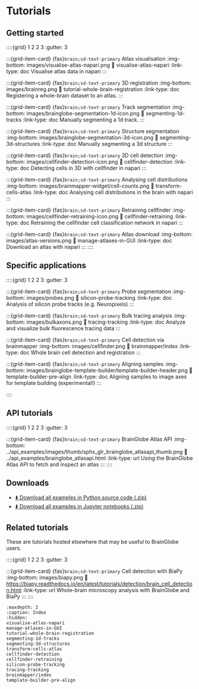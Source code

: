 # Tutorials

## Getting started

::::{grid} 1 2 2 3
:gutter: 3

:::{grid-item-card} {fas}`brain;sd-text-primary` Atlas visualisation
:img-bottom: images/visualise-atlas-napari.png
:link: visualise-atlas-napari
:link-type: doc
Visualise atlas data in napari
:::

:::{grid-item-card} {fas}`brain;sd-text-primary` 3D registration
:img-bottom: images/brainreg.png
:link: tutorial-whole-brain-registration
:link-type: doc
Registering a whole-brain dataset to an atlas.
:::

:::{grid-item-card} {fas}`brain;sd-text-primary` Track segmentation
:img-bottom: images/brainglobe-segmentation-1d-icon.png
:link: segmenting-1d-tracks
:link-type: doc
Manually segmenting a 1d track.
:::

:::{grid-item-card} {fas}`brain;sd-text-primary` Structure segmentation
:img-bottom: images/brainglobe-segmentation-3d-icon.png
:link: segmenting-3d-structures
:link-type: doc
Manually segmenting a 3d structure
:::

:::{grid-item-card} {fas}`brain;sd-text-primary` 3D cell detection
:img-bottom: images/cellfinder-detection-icon.png
:link: cellfinder-detection
:link-type: doc
Detecting cells in 3D with cellfinder in napari
:::

:::{grid-item-card} {fas}`brain;sd-text-primary` Analysing cell distributions
:img-bottom: images/brainmapper-widget/cell-counts.png
:link: transform-cells-atlas
:link-type: doc
Analysing cell distributions in the brain with napari
:::

:::{grid-item-card} {fas}`brain;sd-text-primary` Retraining cellfinder
:img-bottom: images/cellfinder-retraining-icon.png
:link: cellfinder-retraining
:link-type: doc
Retraining the cellfinder cell classification network in napari
:::

:::{grid-item-card} {fas}`brain;sd-text-primary` Atlas download
:img-bottom: images/atlas-versions.png
:link: manage-atlases-in-GUI
:link-type: doc
Download an atlas with napari
:::
::::

## Specific applications

::::{grid} 1 2 2 3
:gutter: 3

:::{grid-item-card} {fas}`brain;sd-text-primary` Probe segmentation
:img-bottom: images/probes.png
:link: silicon-probe-tracking
:link-type: doc
Analysis of silicon probe tracks (e.g. Neuropixels)
:::

:::{grid-item-card} {fas}`brain;sd-text-primary` Bulk tracing analysis
:img-bottom: images/bulkaxons.png
:link: tracing-tracking
:link-type: doc
Analyze and visualize bulk fluorescence tracing data
:::

:::{grid-item-card} {fas}`brain;sd-text-primary` Cell detection via brainmapper
:img-bottom: images/cellfinder.png
:link: brainmapper/index
:link-type: doc
Whole brain cell detection and registration
:::

:::{grid-item-card} {fas}`brain;sd-text-primary` Aligning samples
:img-bottom: images/brainglobe-template-builder/template-builder-header.png
:link: template-builder-pre-align
:link-type: doc
Aligning samples to image axes for template building (experimental!)
:::

::::

## API tutorials
::::{grid} 1 2 2 3
:gutter: 3

:::{grid-item-card} {fas}`brain;sd-text-primary` BrainGlobe Atlas API
:img-bottom: ../api_examples/images/thumb/sphx_glr_brainglobe_atlasapi_thumb.png
:link: ../api_examples/brainglobe_atlasapi.html
:link-type: url
Using the BrainGlobe Atlas API to fetch and inspect an atlas
:::
::::

## Downloads
- [⬇️ Download all examples in Python source code (.zip)](/api_examples/api_examples_python.zip)
- [⬇️ Download all examples in Jupyter notebooks (.zip)](/api_examples/api_examples_jupyter.zip)



## Related tutorials
These are tutorials hosted elsewhere that may be useful to BrainGlobe users.

::::{grid} 1 2 2 3
:gutter: 3

:::{grid-item-card} {fas}`brain;sd-text-primary` Cell detection with BiaPy
:img-bottom: images/biapy.png
:link: https://biapy.readthedocs.io/en/latest/tutorials/detection/brain_cell_detection.html
:link-type: url
Whole-brain microscopy analysis with BrainGlobe and BiaPy
:::
::::

```{toctree}
:maxdepth: 2
:caption: Index
:hidden:
visualise-atlas-napari
manage-atlases-in-GUI
tutorial-whole-brain-registration
segmenting-1d-tracks
segmenting-3d-structures
transform-cells-atlas
cellfinder-detection
cellfinder-retraining
silicon-probe-tracking
tracing-tracking
brainmapper/index
template-builder-pre-align

```

